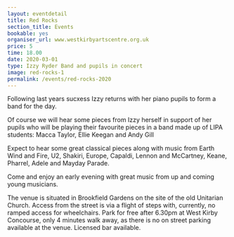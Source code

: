 ```yaml
---
layout: eventdetail
title: Red Rocks
section_title: Events
bookable: yes
organiser_url: www.westkirbyartscentre.org.uk
price: 5
time: 18.00
date: 2020-03-01
type: Izzy Ryder Band and pupils in concert
image: red-rocks-1
permalink: /events/red-rocks-2020
---
```


Following last years sucxess Izzy returns with her piano pupils to form a band for the day.

Of course we will hear some pieces from Izzy herself in support of her pupils who will be playing their favourite pieces in a band made up of LIPA students: Macca Taylor, Ellie Keegan and Andy Gill

Expect to hear some great classical pieces along with music from Earth Wind and Fire, U2, Shakiri, Europe, Capaldi, Lennon and McCartney, Keane, Pharrel, Adele and Mayday Parade.

Come and enjoy an early evening with great music from up and coming young musicians.  

The venue is situated in Brookfield Gardens on the site of the old Unitarian Church. Access from the street is via a flight of steps with, currently, no ramped access for wheelchairs. Park for free after 6.30pm at West Kirby Concourse, only 4 minutes walk away, as there is no on street parking available at the venue. Licensed bar available.






